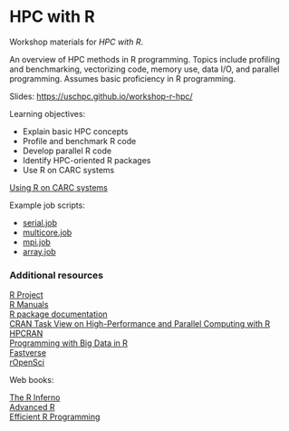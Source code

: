 # HPC with R

Workshop materials for *HPC with R*.

An overview of HPC methods in R programming. Topics include profiling and benchmarking, vectorizing code, memory use, data I/O, and parallel programming. Assumes basic proficiency in R programming.

Slides: https://uschpc.github.io/workshop-r-hpc/

Learning objectives:

- Explain basic HPC concepts
- Profile and benchmark R code
- Develop parallel R code
- Identify HPC-oriented R packages
- Use R on CARC systems

[Using R on CARC systems](https://www.carc.usc.edu/user-information/user-guides/software-and-programming/r)

Example job scripts:

- [serial.job](job-scripts/serial.job)
- [multicore.job](job-scripts/multicore.job)
- [mpi.job](job-scripts/mpi.job)
- [array.job](job-scripts/array.job)

### Additional resources

[R Project](https://www.r-project.org)  
[R Manuals](https://cran.r-project.org/manuals.html)  
[R package documentation](https://rdrr.io)  
[CRAN Task View on High-Performance and Parallel Computing with R](https://cran.r-project.org/web/views/HighPerformanceComputing.html)  
[HPCRAN](https://hpcran.org/)  
[Programming with Big Data in R](https://pbdr.org/)  
[Fastverse](https://sebkrantz.github.io/fastverse/)  
[rOpenSci](https://ropensci.org/)

Web books:

[The R Inferno](https://www.burns-stat.com/documents/books/the-r-inferno/)  
[Advanced R](https://adv-r.hadley.nz/)  
[Efficient R Programming](https://csgillespie.github.io/efficientR/)
